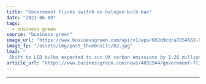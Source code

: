 ```yaml
---
title: "Government flicks switch on halogen bulb ban"
date: "2021-06-09"
tags: 
  - business green
source: "business green"
image_url: "https://www.businessgreen.com/api/v1/wps/602b9cd/a7854662-92fc-4564-9c05-355ab28dade1/2/light-evolution-185x114.jpg"
image_fp: "/assets/img/post_thumbnails/82.jpg"
lead: "
 Shift to LED bulbs expected to cut UK carbon emissions by 1.26 million tonnes a year, as government beefs up energy efficiency rules ..."
article_url: "https://www.businessgreen.com/news/4032544/government-flicks-switch-halogen-bulb-ban"
---
```


---
